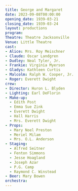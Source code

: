```yaml
---
title: George and Margaret
date: 2023-09-08T00:00:00
opening_date: 1939-03-21
closing_date: 1939-03-24
layout: productions
program:
Theatre: Theatre Jacksonville
Venue: Little Theatre
cast:
- Alice: Mrs. Roy Meischner
- Claude: Oscar Landgren
- Dudley: Neal Tyler, Jr.
- Frankie: Virginia Myerson
- Gladys: Kathleen Curtis
- Malcolm: Ralph W. Cooper, Jr.
- Roger: Everett Dwight
crew:
- Director: Huron L. Blyden
- Lighting: Earl DeFlorin
- Make-up:
  - Edith Post
  - Emma Sue Zink
  - Everett Dwight
  - Hall Harris
  - Mrs. Everett Dwight
- Props:
  - Mary Noel Preston
  - Meriel Milam
  - Mrs. O.L. Anderson
- Staging:
  - Alfred Seitner
  - Fenton Simmons
  - Jesse Hoagland
  - Joseph Azar
  - P.G. Camp
  - Raymond C. Winstead
- Beer: Mary Bowen
orchestra:
---
```


